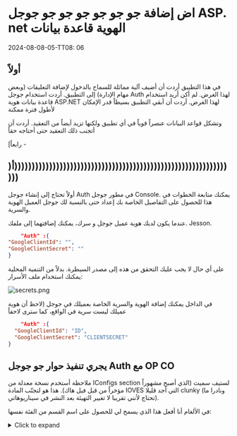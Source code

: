 # اض إضافة جو جو جو جو جو جو جوجل ASP. net الهوية قاعدة بيانات

<!--category-- ASP.NET, Google Auth -->
<datetime class="hidden">2024-08-08-05-TT08: 06</datetime>

## أولاً

في هذا التطبيق أردت أن أضيف آلية مماثلة للسماح بالدخول لإضافة التعليقات (وبعض مهام الإدارة) إلى التطبيق. أردت استخدام جوجل Auth لهذا الغرض. لم أكن أريد استخدام قاعدة بيانات هوية ASP.NET لهذا الغرض. أردت أن أبقي التطبيق بسيطاً قدر الإمكان لأطول فترة ممكنة

وتشكل قواعد البيانات عنصراً قوياً في أي تطبيق ولكنها تزيد أيضاً من التعقيد. أردت أن أتجنب ذلك التعقيد حتى أحتاجه حقاً

[رابعاً -

## )أ))))))))))))))))))))))))))))))))))))))))))))))))))))))))))))))))

أولاً تحتاج إلى إنشاء جوجل Auth في مطور جوجل Console. يمكنك متابعة الخطوات في هذا [](https://developers.google.com/identity/gsi/web/guides/overview) للحصول على التفاصيل الخاصة بك إعداد حتى بالنسبة لك جوجل العميل الهوية والسرية.

عندما يكون لديك هوية عميل جوجل و سرك، يمكنك إضافتهما إلى ملفك. Jesson.

```json
    "Auth" :{
"GoogleClientId": "",
"GoogleClientSecret": ""
}
```

على أي حال لا يجب عليك التحقق من هذه إلى مصدر السيطرة. بدلاً من التنمية المحلية يمكنك استخدام ملف الأسرار:

![secrets.png](secrets.png)

في الداخل يمكنك إضافة الهوية والسرية الخاصة بعميلك في جوجل (لاحظ أن هوية عميلك ليست سرية في الواقع، كما سترى لاحقاً

```json
    "Auth" :{
  "GoogleClientId": "ID",
  "GoogleClientSecret": "CLIENTSECRET"
}
```

## يجري تنفيذ حوار جو جوجل Auth مع OP CO

ملاحظة أستخدم نسخة معدلة من IConfigs section لستيف سميث (الذي أصبح مشهوراً مؤخراً من قبل فيل هاك).
هذا هو لتجنّب المادة IOVES التي أجد قليلا clunky (ونادرا ما تحتاج لأنني تقريبا لا تغيير التهيئة بعد النشر في سيناريوهاتي).

في الألغام أنا أفعل هذا الذي يسمح لي للحصول على اسم القسم من الفئة نفسها:

<details>
<summary>Click to expand</summary>
```csharp


namespace Mostlylucid.Config;

public static class ConfigExtensions {
    public static TConfig ConfigurePOCO<TConfig>(this IServiceCollection services, IConfiguration configuration)
        where TConfig : class, new() {
        if (services == null) throw new ArgumentNullException(nameof(services));
        if (configuration == null) throw new ArgumentNullException(nameof(configuration));
        
        var config = new TConfig();
        configuration.Bind(config);
        services.AddSingleton(config);
        return config;
    }
    
    public static TConfig Configure<TConfig>(this WebApplicationBuilder builder)
        where TConfig : class, IConfigSection, new() {
        var services = builder.Services;
        var configuration = builder.Configuration;
        var sectionName = TConfig.Section;
        return services.ConfigurePOCO<TConfig>(configuration.GetSection(sectionName));
    }
    

    public static TConfig GetConfig<TConfig>(this WebApplicationBuilder builder)
        where TConfig : class, IConfigSection, new() {
        var configuration = builder.Configuration;
        var sectionName = TConfig.Section;
        var section = configuration.GetSection(sectionName).Get<TConfig>();
        return section;
        
    }
    
    public static Dictionary<string, object> GetConfigSection(this IConfiguration configuration, string sectionName) {
        var section = configuration.GetSection(sectionName);
        var result = new Dictionary<string, object>();
        foreach (var child in section.GetChildren()) {
            var key = child.Key;
            var value = child.Value;
            result.Add(key, value);
        }
        
        return result;
    }
    
    public static Dictionary<string, object> GetConfigSection<TConfig>(this WebApplicationBuilder builder)
        where TConfig : class, IConfigSection, new() {
        var configuration = builder.Configuration;
        var sectionName = TConfig.Section;
        return configuration.GetConfigSection(sectionName);
    }
}

public interface IConfigSection {
    public static abstract string Section { get; }
}
```

</details>
اذاً Auth تبدو مثل

```csharp
public class Auth : IConfigSection
{
    public static string Section => "Auth";
    public string GoogleClientId { get; set; }
    public string GoogleClientSecret { get; set; }
    
    public string AdminUserGoogleId { get; set; }
    
}
```

حيث أستخدم طريقة الواجهة الساكنة للحصول على اسم القسم.

ثم في بدايتي يمكنني أن أفعل هذا:

```csharp
var auth = builder.GetConfig<Auth>();
```

على أي حال العودة إلى الاشياء غوغل!

## إعداد البرامج

إلى هذا

```csharp
services.AddCors(options =>
{
    options.AddPolicy("AllowMostlylucid",
        builder =>
        {
            builder.WithOrigins("https://www.mostlylucid.net")
                .WithOrigins("https://mostlylucid.net")
                .WithOrigins("https://localhost:7240")
                .AllowAnyHeader()
                .AllowAnyMethod();
        });
});

builder.Services
    .AddAuthentication(options =>
    {
        options.DefaultScheme = CookieAuthenticationDefaults.AuthenticationScheme;
        options.DefaultChallengeScheme = GoogleDefaults.AuthenticationScheme;
   
      
    })
    .AddCookie()
    .AddGoogle(options =>
    {
        options.ClientId = auth.GoogleClientId;
        options.ClientSecret = auth.GoogleClientSecret;
    });
```

أنت سَتُلاحظُ هناك خاناتَ CORS هنا، أنت أيضاً تَحتاجُ إلى وَضْع هذه في لوحةِ هوية جوجل.

![googleidentity.png](googleidentity.png)

هذا يضمن أن جوجل Auth يمكن استخدامه فقط من المجالات التي تحددها.

## جو جو جو جو جو جو جو جو جو جوس بوصة

(ب) في _البرمجية. cshtml لدي هذا جافاستورج، هنا حيث قمت بوضع زر جوجل واقوم بتحريك نداء يقوم بتسجيل التطبيق ASP.net.

# قوقل GGS

```html
<script src="https://accounts.google.com/gsi/client" async defer></script>
```

هذا هو dlow لـ رمز أسفل

```javascript


        
        function renderButton(element)
        {
            google.accounts.id.renderButton(
                element,
                {
                    type: "standard",
                    size: "large",
                    width: 200,
                    theme: "filled_black",
                    text: "sign_in_with",
                    shape: "rectangular",
                    logo_alignment: "left"
                }
            );
        }
        function initGoogleSignIn() {
            google.accounts.id.initialize({
                client_id: "839055275161-u7dqn2oco2729n6i5mk0fe7gap0bmg6g.apps.googleusercontent.com",
                callback: handleCredentialResponse
            });
            const element = document.getElementById('google_button');
            if (element) {
                renderButton(element);
            }
            const secondElement = document.getElementById('google_button2');
            if (secondElement) {
                renderButton(secondElement);
            }
           
        }

        function handleCredentialResponse(response) {
            if (response.credential) {
                const xhr = new XMLHttpRequest();
                xhr.open('POST', '/login', true);
                xhr.setRequestHeader('Content-Type', 'application/json');
                xhr.onload = function () {
                    if (xhr.status === 200) {
                        window.location.reload();
                    } else {
                        console.error('Failed to log in.');
                    }
                };
                xhr.send(JSON.stringify({ idToken: response.credential }));
            } else {
                console.error('No credential in response.');
            }
        }

        window.onload = initGoogleSignIn;

```

يمكنك أن ترى هنا أن لدي ما يصل إلى اثنين من عناصر div في الصفحة مع Id Google_Button و Google_Button 2. هذه هي العناصر التي ستعرض عليها جوجل بورز الأزرار.

TIP: إذا كنت تستخدم تايلwind، فيمكنك أن تُشَكِّل هذا الزر إلى العمل بشكل صحيح في النمط الداكن (غير ذلك من الناحية العملية، فإنّه يعطي خلفية بيضاء حول هذا الزر).

```html
<div class="w-[200px] h-[39px] overflow-hidden rounded">
    <div id="google_button">
    </div>
</div>
```

في مخطوط جافاسكربت أعلاه أنا أضع هذا مرة أخرى إلى إجراء المراقب المالي يسمى الولوج. هذا هو المكان الذي أتعامل فيه مع جوجل Auth.

```javascript
      const xhr = new XMLHttpRequest();
                xhr.open('POST', '/login', true);
                xhr.setRequestHeader('Content-Type', 'application/json');
                xhr.onload = function () {
                    if (xhr.status === 200) {
                        window.location.reload();
                    } else {
                        console.error('Failed to log in.');
                    }
                };
                xhr.send(JSON.stringify({ idToken: response.credential }));
```

## جو جو جو جو جو جوقل بوصة

المراقب المالي هنا انه بسيط جداً انه يأخذ موقع JWT، ويفك شفراته ثم يستخدم ذلك للدخول الى التطبيق.

```csharp
    [Route("login")]
        [HttpPost]
        public async Task<IActionResult> HandleGoogleCallback([FromBody] GoogleLoginRequest request)
        {
            var handler = new JwtSecurityTokenHandler();
            var jsonToken = handler.ReadToken(request.IdToken) as JwtSecurityToken;

            if (jsonToken == null)
            {
                return BadRequest("Invalid token");
            }

            var claimsIdentity = new ClaimsIdentity(
                jsonToken.Claims,
                GoogleDefaults.AuthenticationScheme);

            var authProperties = new AuthenticationProperties
            {
                IsPersistent = true
            };

            await HttpContext.SignInAsync(
                CookieAuthenticationDefaults.AuthenticationScheme,
                new ClaimsPrincipal(claimsIdentity),
                authProperties);

            return Ok();
        }
    }
```

ملاحظة: هذا ليس محافظاً لأنه يبسط أسماء المطالبين (جميعهم قضايا أقل) لكنه يعمل الآن.

### الفئة الدنيا من الفئة الأساسية لاستخلاص خواص الولوج

في قاعدتي أنا أستخرج الممتلكات التي أحتاجها

```csharp
      public record LoginData(bool loggedIn, string? name, string? avatarUrl, string? identifier);
    
    protected LoginData GetUserInfo()
    {
        var authenticateResult = HttpContext.AuthenticateAsync(CookieAuthenticationDefaults.AuthenticationScheme).Result;
        if (authenticateResult.Succeeded)
        {
            var principal = authenticateResult.Principal;
            if(principal == null)
            {
                return new LoginData(false, null, null, null);
            }
            var name = principal.FindFirst("name").Value;
            var avatarUrl =principal.FindFirst("picture").Value;
            var nameIdentifier = principal.FindFirst("sub");
            return new LoginData(true, name, avatarUrl, nameIdentifier?.Value);
        }
        return new LoginData(false,null,null,null);
    }
```

وهذا هو عليه! يسمح لك هذا إلى استخدام Gooogle موثّق غير مستخدم ASP. net الهوية قاعدة بيانات.